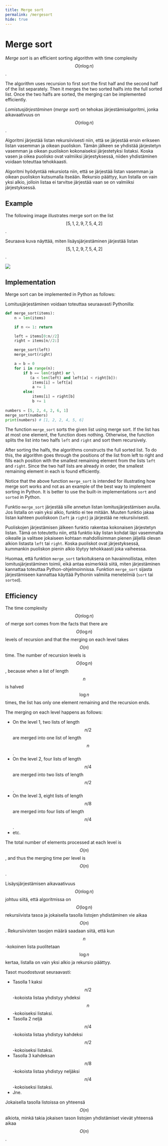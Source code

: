 ```yaml
---
title: Merge sort
permalink: /mergesort
hide: true
---
```


# Merge sort

_Merge sort_ is an efficient sorting algorithm with time complexity $$O(n \log n)$$.

The algorithm uses recursion to first sort the first half and the second half of the list separately. Then it merges the two sorted halfs into the full sorted list. Once the two halfs are sorted, the merging can be implemented efficiently.

_Lomistusjärjestäminen_ (_merge sort_) on tehokas järjestämisalgoritmi, jonka aikavaativuus on $$O(n \log n)$$.

Algoritmi järjestää listan rekursiivisesti niin, että se järjestää ensin erikseen listan vasemman ja oikean puoliskon. Tämän jälkeen se yhdistää järjestetyn vasemman ja oikean puoliskon kokonaiseksi järjestetyksi listaksi. Koska vasen ja oikea puolisko ovat valmiiksi järjestyksessä, niiden yhdistäminen voidaan toteuttaa tehokkaasti.

Algoritmi hyödyntää rekursiota niin, että se järjestää listan vasemman ja oikean puoliskon kutsumalla itseään. Rekursio päättyy, kun listalla on vain yksi alkio, jolloin listaa ei tarvitse järjestää vaan se on valmiiksi järjestyksessä.

## Example

The following image illustrates merge sort on the list $$[5,1,2,9,7,5,4,2]$$.

Seuraava kuva näyttää, miten lisäysjärjestäminen järjestää listan $$[5,1,2,9,7,5,4,2]$$.

![](lomitusjarjestaminen.png)

## Implementation

Merge sort can be implemented in Python as follows:

Lomitusjärjestäminen voidaan toteuttaa seuraavasti Pythonilla:

```python
def merge_sort(items):
    n = len(items)

    if n <= 1: return

    left = items[0:n//2]
    right = items[n//2:]

    merge_sort(left)
    merge_sort(right)

    a = b = 0
    for i in range(n):
        if b == len(right) or \
           (a < len(left) and left[a] < right[b]):
            items[i] = left[a]
            a += 1
        else:
            items[i] = right[b]
            b += 1
        
numbers = [5, 2, 4, 2, 6, 1]
merge_sort(numbers)
print(numbers) # [1, 2, 2, 4, 5, 6]
```

The function `merge_sort` sorts the given list using merge sort. If the list has at most one element, the function does nothing. Otherwise, the function splits the list into two halfs `left` and `right` and sort them recursively.

After sorting the halfs, the algorithms constructs the full sorted list. To do this, the algorithm goes through the positions of the list from left to right and fills each position with the smallest remaining element from the lists `left` and `right`. Since the two half lists are already in order, the smallest remaining element in each is found efficiently.

Notice that the above function `merge_sort` is intended for illustrating how merge sort works and not as an example of the best way to implement sorting in Python. It is better to use the built-in implementations `sort` and `sorted` in Python.

Funktio `merge_sort` järjestää sille annetun listan lomitusjärjestämisen avulla. Jos listalla on vain yksi alkio, funktio ei tee mitään. Muuten funktio jakaa listan kahteen puoliskoon (`left` ja `right`) ja järjestää ne rekursiivisesti.

Puoliskojen järjestämisen jälkeen funktio rakentaa kokonaisen järjestetyn listan. Tämä on toteutettu niin, että funktio käy listan kohdat läpi vasemmalta oikealle ja valitsee jokaiseen kohtaan mahdollisimman pienen jäljellä olevan alkion listasta `left` tai `right`. Koska puoliskot ovat järjestyksessä, kummankin puoliskon pienin alkio löytyy tehokkaasti joka vaiheessa.

Huomaa, että funktion `merge_sort` tarkoituksena on havainnollistaa, miten lomitusjärjestäminen toimii, eikä antaa esimerkkiä siitä, miten järjestäminen kannattaa toteuttaa Python-ohjelmoinnissa. Funktion `merge_sort` sijasta järjestämiseen kannattaa käyttää Pythonin valmiita menetelmiä (`sort` tai `sorted`).

## Efficiency

The time complexity $$O(n \log n)$$ of merge sort comes from the facts that there are $$O(\log n)$$ levels of recursion and that the merging on each level takes $$O(n)$$ time. The number of recursion levels is $$O(\log n)$$, because when a list of length $$n$$ is halved $$\log n$$ times, the list has only one element remaining and the recursion ends.

The merging on each level happens as follows:

* On the level 1, two lists of length $$n/2$$ are merged into one list of length $$n$$.
* On the level 2, four lists of length $$n/4$$ are merged into two lists of length $$n/2$$.
* On the level 3, eight lists of length $$n/8$$ are merged into four lists of length $$n/4$$.
* etc.

The total number of elements processed at each level is $$O(n)$$, and thus the merging time per level is $$O(n)$$.

Lisäysjärjestämisen aikavaativuus $$O(n \log n)$$ johtuu siitä, että algoritmissa on $$O(\log n)$$ rekursiivista tasoa ja jokaisella tasolla listojen yhdistäminen vie aikaa $$O(n)$$. Rekursiivisten tasojen määrä saadaan siitä, että kun $$n$$-kokoinen lista puolitetaan $$\log n$$ kertaa, listalla on vain yksi alkio ja rekursio päättyy.

Tasot muodostuvat seuraavasti:

* Tasolla 1 kaksi $$n/2$$-kokoista listaa yhdistyy yhdeksi $$n$$-kokoiseksi listaksi.
* Tasolla 2 neljä $$n/4$$-kokoista listaa yhdistyy kahdeksi $$n/2$$-kokoiseksi listaksi.
* Tasolla 3 kahdeksan $$n/8$$-kokoista listaa yhdistyy neljäksi $$n/4$$-kokoiseksi listaksi.
* Jne.

Jokaisella tasolla listoissa on yhteensä $$O(n)$$ alkiota, minkä takia jokaisen tason listojen yhdistämiset vievät yhteensä aikaa $$O(n)$$.

